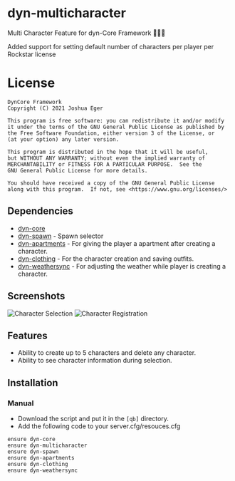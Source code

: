 # dyn-multicharacter
Multi Character Feature for dyn-Core Framework :people_holding_hands:

Added support for setting default number of characters per player per Rockstar license

# License

    DynCore Framework
    Copyright (C) 2021 Joshua Eger

    This program is free software: you can redistribute it and/or modify
    it under the terms of the GNU General Public License as published by
    the Free Software Foundation, either version 3 of the License, or
    (at your option) any later version.

    This program is distributed in the hope that it will be useful,
    but WITHOUT ANY WARRANTY; without even the implied warranty of
    MERCHANTABILITY or FITNESS FOR A PARTICULAR PURPOSE.  See the
    GNU General Public License for more details.

    You should have received a copy of the GNU General Public License
    along with this program.  If not, see <https://www.gnu.org/licenses/>


## Dependencies
- [dyn-core](https://github.com/DynCore-framework/dyn-core)
- [dyn-spawn](https://github.com/DynCore-framework/dyn-spawn) - Spawn selector
- [dyn-apartments](https://github.com/DynCore-framework/dyn-apartments) - For giving the player a apartment after creating a character.
- [dyn-clothing](https://github.com/DynCore-framework/dyn-clothing) - For the character creation and saving outfits.
- [dyn-weathersync](https://github.com/DynCore-framework/dyn-weathersync) - For adjusting the weather while player is creating a character.

## Screenshots
![Character Selection](https://cdn.discordapp.com/attachments/934470871333105674/1014215694394589294/unknown.png)
![Character Registration](https://cdn.discordapp.com/attachments/934470871333105674/1014215687700488304/unknown.png)

## Features
- Ability to create up to 5 characters and delete any character.
- Ability to see character information during selection.

## Installation
### Manual
- Download the script and put it in the `[qb]` directory.
- Add the following code to your server.cfg/resouces.cfg
```
ensure dyn-core
ensure dyn-multicharacter
ensure dyn-spawn
ensure dyn-apartments
ensure dyn-clothing
ensure dyn-weathersync
```
